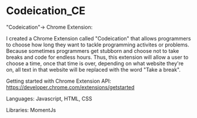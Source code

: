 # Codeication_CE
"Codeication"-> Chrome Extension:


I created a Chrome Extension called "Codeication" that allows programmers to choose how long they want to tackle programming activites or problems. Because sometimes programmers get stubborn and choose not to take breaks and code for endless hours. Thus, this extension will allow a user to choose a time, once that time is over, depending on what website they're on, all text in that website will be replaced with the word "Take a break".

Getting started with Chrome Extension API: https://developer.chrome.com/extensions/getstarted

Languages: Javascript, HTML, CSS

Libraries: MomentJs

